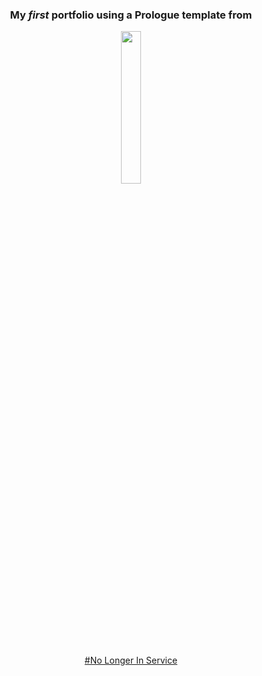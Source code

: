 
<h3 align="center"> My <em>first</em> portfolio using a Prologue template from</h3>
<p align="center"><a title="ShaeSmith" href="https://html5up.net/prologue/">
    <img src="https://www.vectorlogo.zone/logos/html5up/html5up-ar21.png" width="25%" height="25%"/> 

<h3></h3>

<p align="center">#No Longer In Service</p>

